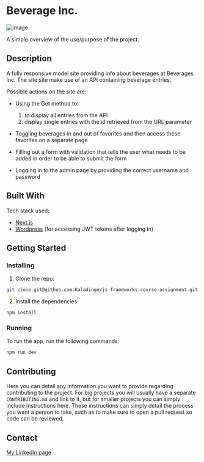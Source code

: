 # Beverage Inc.

![image](https://user-images.githubusercontent.com/52622303/164316813-4b12d99f-aeb7-4069-85cf-e72b3a50ac99.png)

A simple overview of the use/purpose of the project.


## Description

A fully responsive model site providing info about beverages at Beverages Inc. The site site make use of an API containing beverage entries.

Possible actions on the site are:
- Using the Get method to:
  1. to display all entries from the API
  2. display single entries with the id retrieved from the URL parameter
  
- Toggling beverages in and out of favorites and then access these favorites on a separate page

- Filling out a form with validation that tells the user what needs to be added in order to be able to submit the form

- Logging in to the admin page by providing the correct username and password


## Built With

Tech stack used:

- [Next.js](https://nextjs.org/)
- [Wordpress](https://wordpress.com/) (for accessing JWT tokens after logging in)


## Getting Started

### Installing

1. Clone the repo:

```bash
git clone git@github.com:Kaladinge/js-frameworks-course-assignment.git
```

2. Install the dependencies:

```
npm install
```

### Running

To run the app, run the following commands:

```bash
npm run dev
```

## Contributing

Here you can detail any information you want to provide regarding contributing to the project. For big projects you will usually have a separate `CONTRIBUTING.md` and link to it, but for smaller projects you can simply include instructions here. These instructions can simply detail the process you want a person to take, such as to make sure to open a pull request so code can be reviewed.

## Contact

[My LinkedIn page](www.linkedin.com/in/lars-inge-g-johnsen)
